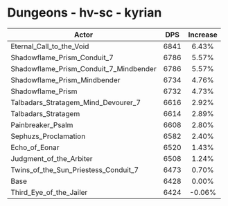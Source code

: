 # Dungeons - hv-sc - kyrian
| Actor | DPS | Increase |
|---|:---:|:---:|
|Eternal_Call_to_the_Void|6841|6.43%|
|Shadowflame_Prism_Conduit_7|6786|5.57%|
|Shadowflame_Prism_Conduit_7_Mindbender|6786|5.57%|
|Shadowflame_Prism_Mindbender|6734|4.76%|
|Shadowflame_Prism|6732|4.73%|
|Talbadars_Stratagem_Mind_Devourer_7|6616|2.92%|
|Talbadars_Stratagem|6614|2.89%|
|Painbreaker_Psalm|6608|2.80%|
|Sephuzs_Proclamation|6582|2.40%|
|Echo_of_Eonar|6520|1.43%|
|Judgment_of_the_Arbiter|6508|1.24%|
|Twins_of_the_Sun_Priestess_Conduit_7|6473|0.70%|
|Base|6428|0.00%|
|Third_Eye_of_the_Jailer|6424|-0.06%|
